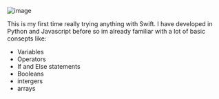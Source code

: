 ![image](https://github.com/Daniel-Gman/swift/assets/115157669/7110bb23-e5ab-4745-a832-97892f3169d2)


This is my first time really trying anything with Swift. I have developed in Python and Javascript before so im already familiar with a lot of basic consepts like:
-   Variables
-   Operators
-   If and Else statements
-   Booleans
-   intergers
-   arrays

